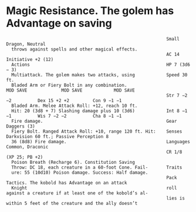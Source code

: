 # Magic Resistance. The golem has Advantage on saving

                                                                 Small Dragon, Neutral
      throws against spells and other magical effects.
                                                                 AC 14                            Initiative +2 (12)
      Actions                                                    HP 7 (3d6 − 3)
      Multiattack. The golem makes two attacks, using            Speed 30 ft.
      Bladed Arm or Fiery Bolt in any combination.                         MOD SAVE             MOD SAVE            MOD SAVE
                                                                 Str 7 −2 −2          Dex 15 +2 +2         Con 9 −1 −1
      Bladed Arm. Melee Attack Roll: +12, reach 10 ft.
      Hit: 20 (3d8 + 7) Slashing damage plus 10 (3d6)            Int 8 −1 −1          Wis 7 −2 −2          Cha 8 −1 −1
      Fire damage.                                               Gear Daggers (3)
      Fiery Bolt. Ranged Attack Roll: +10, range 120 ft. Hit:    Senses Darkvision 60 ft.; Passive Perception 8
      36 (8d8) Fire damage.                                      Languages Common, Draconic
                                                                 CR 1/8 (XP 25; PB +2)
      Poison Breath (Recharge 6). Constitution Saving
      Throw: DC 18, each creature in a 60-foot Cone. Fail-       Traits
      ure: 55 (10d10) Poison damage. Success: Half damage.
                                                                 Pack Tactics. The kobold has Advantage on an attack
      Knight                                                     roll against a creature if at least one of the kobold’s al-
                                                                 lies is within 5 feet of the creature and the ally doesn’t
